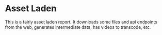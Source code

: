 # Asset Laden

This is a fairly asset laden report.  It downloads some files and api endpoints from the web, generates intermediate data, has videos to transcode, etc.

